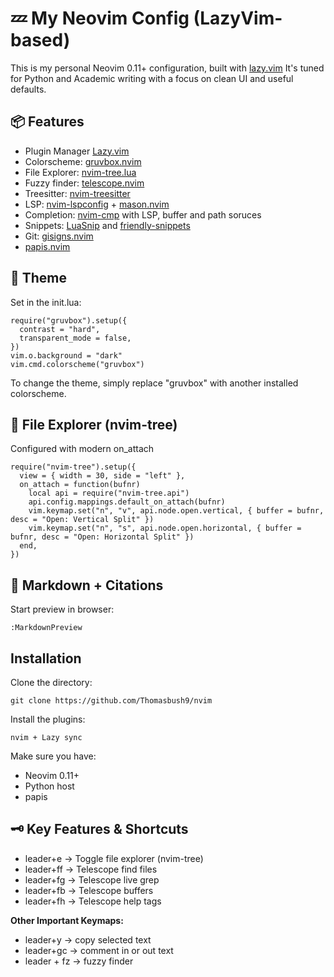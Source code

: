 # 💤 My Neovim Config (LazyVim-based)

This is my personal Neovim 0.11+ configuration, built with [lazy.vim](https://github.com/folke/lazy.nvim)
It's tuned for Python and Academic writing with a focus on clean UI and useful defaults.

## 📦 Features

- Plugin Manager [Lazy.vim](https://github.com/folke/lazy.nvim)
- Colorscheme: [gruvbox.nvim](https://github.com/ellisonleao/gruvbox.nvim)
- File Explorer: [nvim-tree.lua](https://github.com/nvim-tree/nvim-tree.lua)
- Fuzzy finder: [telescope.nvim](https://github.com/nvim-telescope/telescope.nvim)
- Treesitter: [nvim-treesitter](https://github.com/nvim-treesitter/nvim-treesitter)
- LSP: [nvim-lspconfig](https://github.com/neovim/nvim-lspconfig) + [mason.nvim](https://github.com/williamboman/mason.nvim)
- Completion: [nvim-cmp](https://github.com/hrsh7th/nvim-cmp) with LSP, buffer and path soruces
- Snippets: [LuaSnip](https://github.com/L3MON4D3/LuaSnip) and [friendly-snippets](https://github.com/rafamadriz/friendly-snippets)
- Git: [gisigns.nvim](https://github.com/lewis6991/gitsigns.nvim)
- [papis.nvim](https://github.com/jghauser/papis.nvim)



## 🎨 Theme

Set in the init.lua:

```{lua}
require("gruvbox").setup({
  contrast = "hard",
  transparent_mode = false,
})
vim.o.background = "dark"
vim.cmd.colorscheme("gruvbox")
```

To change the theme, simply replace "gruvbox" with another installed colorscheme.

## 📂 File Explorer (nvim-tree)

Configured with modern on_attach

```{lua}
require("nvim-tree").setup({
  view = { width = 30, side = "left" },
  on_attach = function(bufnr)
    local api = require("nvim-tree.api")
    api.config.mappings.default_on_attach(bufnr)
    vim.keymap.set("n", "v", api.node.open.vertical, { buffer = bufnr, desc = "Open: Vertical Split" })
    vim.keymap.set("n", "s", api.node.open.horizontal, { buffer = bufnr, desc = "Open: Horizontal Split" })
  end,
})
```

## 📖 Markdown + Citations

Start preview in browser:

```{nvim}
:MarkdownPreview
```

## Installation

Clone the directory:

```{bash}
git clone https://github.com/Thomasbush9/nvim
```

Install the plugins:

```{bash}
nvim + Lazy sync
```

Make sure you have:
- Neovim 0.11+
- Python host
- papis

## 🗝️ Key Features & Shortcuts

- leader+e → Toggle file explorer (nvim-tree)
- leader+ff → Telescope find files
- leader+fg → Telescope live grep
- leader+fb → Telescope buffers
- leader+fh → Telescope help tags

**Other Important Keymaps:**

- leader+y -> copy selected text
- leader+gc -> comment in or out text
- leader + fz -> fuzzy finder


